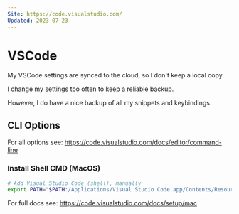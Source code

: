```yaml
---
Site: https://code.visualstudio.com/
Updated: 2023-07-23
---
```


# VSCode

My VSCode settings are synced to the cloud, so I don't keep a local copy.

I change my settings too often to keep a reliable backup.

However, I do have a nice backup of all my snippets and keybindings.

## CLI Options

For all options see: https://code.visualstudio.com/docs/editor/command-line

### Install Shell CMD (MacOS)

```sh
# Add Visual Studio Code (shell), manually
export PATH="$PATH:/Applications/Visual Studio Code.app/Contents/Resources/app/bin"
```

For full docs see: https://code.visualstudio.com/docs/setup/mac
